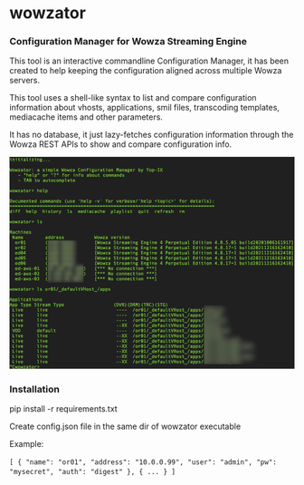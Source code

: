 # wowzator
### Configuration Manager for Wowza Streaming Engine

This tool is an interactive commandline Configuration Manager, it has been created to help keeping the configuration aligned across multiple Wowza servers.

This tool uses a shell-like syntax to list and compare configuration information about vhosts, applications, smil files, transcoding templates, mediacache items and other parameters.

It has no database, it just lazy-fetches configuration information through the Wowza REST APIs to show and compare configuration info.

![Wowzator Screenshot](wowzator-screenshot.png)

### Installation
pip install -r requirements.txt

Create config.json file in the same dir of wowzator executable

Example:

`[
	{
		"name": "or01",
		"address": "10.0.0.99",
		"user": "admin",
		"pw": "mysecret",
		"auth": "digest"
	},
  {
  ...
  }
]
`
  
